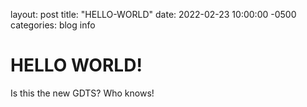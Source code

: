 layout: post
title: "HELLO-WORLD"
date: 2022-02-23 10:00:00 -0500
categories: blog info

<h1>HELLO WORLD!</h1>

<p>Is this the new GDTS? Who knows!</p>
